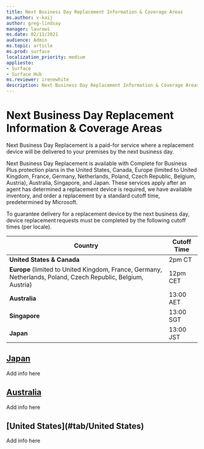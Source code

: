 ```yaml
---
title: Next Business Day Replacement Information & Coverage Areas 
ms.author: v-kaij
author: greg-lindsay
manager: laurawi
ms.date: 02/11/2021
audience: Admin
ms.topic: article
ms.prod: surface
localization_priority: medium
appliesto:
- Surface
- Surface Hub
ms.reviewer: irenewhite
description: Next Business Day Replacement Information & Coverage Areas.
---
```


# Next Business Day Replacement Information & Coverage Areas 

Next Business Day Replacement is a paid-for service where a replacement device will be delivered to your premises by the next business day. 

Next Business Day Replacement is available with Complete for Business Plus protection plans in the United States, Canada, Europe (limited to United Kingdom, France, Germany, Netherlands, Poland, Czech Republic, Belgium, Austria), Australia, Singapore, and Japan. These services apply after an agent has determined a replacement device is required, we have available inventory, and order a replacement by a standard cutoff time, predetermined by Microsoft.  

To guarantee delivery for a replacement device by the next business day, device replacement requests must be completed by the following cutoff times (per locale). 


| Country                                                                                                    | Cutoff Time |
| -------------------------------------------------------------------------------------------------------------- | --------------- |
| **United States & Canada**                                                                                     | 2pm CT          |
| **Europe** (limited to United Kingdom, France, Germany, Netherlands, Poland, Czech Republic, Belgium, Austria) | 12pm CET        |
| **Australia**                                                                                                  | 13:00 AET       |
| **Singapore**                                                                                                  | 13:00 SGT       |
| **Japan**                                                                                                      | 13:00 JST       |



## [Japan](#tab/Japan)
Add info here
 
## [Australia](#tab/Australia)
Add info here

## [United States](#tab/United States)
Add info here


